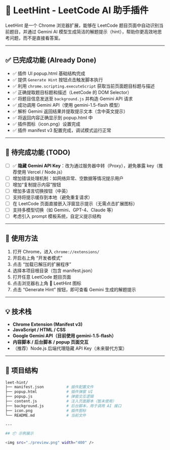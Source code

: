 # 🧠 LeetHint - LeetCode AI 助手插件

LeetHint 是一个 Chrome 浏览器扩展，能够在 LeetCode 题目页面中自动识别当前题目，并通过 Gemini AI 模型生成简洁的解题提示（hint），帮助你更高效地思考问题，而不是直接看答案。

---

## ✅ 已完成功能 (Already Done)

- ✅ 插件 UI popup.html 基础结构完成
- ✅ 提供 `Generate Hint` 按钮点击触发脚本执行
- ✅ 利用 `chrome.scripting.executeScript` 获取当前页面题目标题与描述
- ✅ 正确提取题目标题和描述（LeetCode 的 DOM Selector）
- ✅ 将题目信息发送至 `background.js` 并构造 Gemini API 请求
- ✅ 成功调用 Gemini API（使用 gemini-1.5-flash 模型）
- ✅ 解析 Gemini 返回结果并提取提示文本（含中英文提示）
- ✅ 将返回内容正确显示到 popup.html 中
- ✅ 插件图标（icon.png）设置完成
- ✅ 插件 manifest v3 配置完成，调试模式运行正常

---

## 📝 待完成功能 (TODO)

- [ ] ✅ **隐藏 Gemini API Key**：改为通过服务器中转（Proxy），避免暴露 key（推荐使用 Vercel / Node.js）
- [ ] 增加错误处理机制：如网络异常、空数据等情况提示用户
- [ ] 增加“复制提示内容”按钮
- [ ] 增加多语言切换按钮（中英）
- [ ] 支持将提示缓存到本地（避免重复请求）
- [ ] 在 LeetCode 页面直接嵌入浮窗显示提示（无需点击扩展图标）
- [ ] 支持多模型切换（如 Gemini、GPT-4、Claude 等）
- [ ] 考虑引入 prompt 模板系统，自定义提示结构

---

## 🚀 使用方法

1. 打开 Chrome，进入 `chrome://extensions/`
2. 开启右上角 “开发者模式”
3. 点击 “加载已解压的扩展程序”
4. 选择本项目根目录（包含 manifest.json）
5. 打开任意 LeetCode 题目页面
6. 点击浏览器右上角 🧠 LeetHint 图标
7. 点击 “Generate Hint” 按钮，即可查看 Gemini 生成的解题提示

---

## 💡 技术栈

- **Chrome Extension (Manifest v3)**
- **JavaScript / HTML / CSS**
- **Google Gemini API（目前使用 gemini-1.5-flash）**
- **内容脚本 / 后台脚本 / popup 页面交互**
- （推荐）Node.js 后端代理隐藏 API Key（未来替代方案）

---

## 📁 项目结构

```bash
leet-hint/
├── manifest.json          # 插件配置文件
├── popup.html             # 插件弹窗 UI
├── popup.js               # 弹窗交互逻辑
├── content.js             # 注入页面脚本（暂未使用）
├── background.js          # 后台脚本，用于调用 AI 接口
├── icon.png               # 插件图标
└── README.md              # 当前文件

---

## 📦 示例展示

<img src="./preview.png" width="400" />


